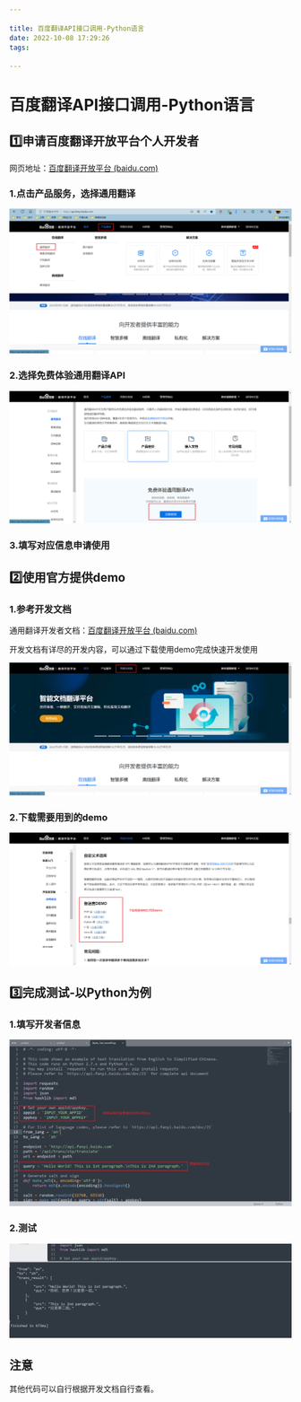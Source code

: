 ```yaml
---

title: 百度翻译API接口调用-Python语言
date: 2022-10-08 17:29:26
tags:

---
```




# 百度翻译API接口调用-Python语言

## :one:申请百度翻译开放平台个人开发者

网页地址：[百度翻译开放平台 (baidu.com)](https://api.fanyi.baidu.com/)

### 1.点击产品服务，选择通用翻译

![](assets/assets百度翻译api接口调用/2022-08-27-16-10-04-image.png)

### 2.选择免费体验通用翻译API

![](assets/assets百度翻译api接口调用/2022-08-27-16-11-42-image.png)

### 3.填写对应信息申请使用

## :two:使用官方提供demo

### 1.参考开发文档

通用翻译开发者文档：[百度翻译开放平台 (baidu.com)](https://api.fanyi.baidu.com/doc/21)

开发文档有详尽的开发内容，可以通过下载使用demo完成快速开发使用

![](assets/assets百度翻译api接口调用/2022-08-27-16-15-56-image.png)

### 2.下载需要用到的demo

![](assets/assets百度翻译api接口调用/2022-08-27-16-21-40-image.png)

## :three:完成测试-以Python为例

### 1.填写开发者信息

![](assets/assets百度翻译api接口调用/2022-08-27-16-29-20-image.png)

### 2.测试

![](assets/assets百度翻译api接口调用/2022-08-27-16-30-47-image.png)

## 注意

其他代码可以自行根据开发文档自行查看。
